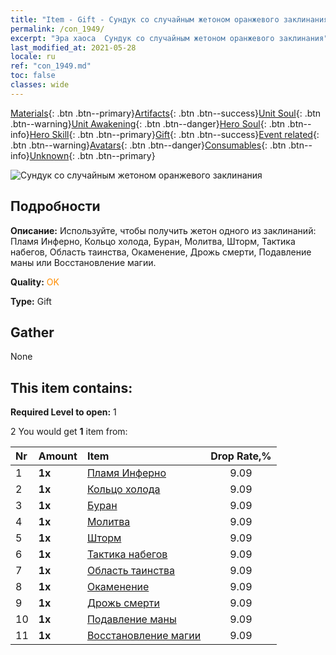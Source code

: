 ```yaml
---
title: "Item - Gift - Сундук со случайным жетоном оранжевого заклинания"
permalink: /con_1949/
excerpt: "Эра хаоса  Сундук со случайным жетоном оранжевого заклинания"
last_modified_at: 2021-05-28
locale: ru
ref: "con_1949.md"
toc: false
classes: wide
---
```

 [Materials](/ItemsRU/){: .btn .btn--primary}[Artifacts](/ItemsRU/Artifacts/){: .btn .btn--success}[Unit Soul](/ItemsRU/UnitSoul/){: .btn .btn--warning}[Unit Awakening](/ItemsRU/UnitAwakening/){: .btn .btn--danger}[Hero Soul](/ItemsRU/HeroSoul/){: .btn .btn--info}[Hero Skill](/ItemsRU/HeroSkill/){: .btn .btn--primary}[Gift](/ItemsRU/Gift/){: .btn .btn--success}[Event related](/ItemsRU/Events/){: .btn .btn--warning}[Avatars](/ItemsRU/Avatars/){: .btn .btn--danger}[Consumables](/ItemsRU/Consumables/){: .btn .btn--info}[Unknown](/ItemsRU/Unknown/){: .btn .btn--primary}

 ![Сундук со случайным жетоном оранжевого заклинания](/images/t/i_7012.png)

## Подробности
 **Описание:** Используйте, чтобы получить жетон одного из заклинаний: Пламя Инферно, Кольцо холода, Буран, Молитва, Шторм, Тактика набегов, Область таинства, Окаменение, Дрожь смерти, Подавление маны или Восстановление магии.

 **Quality:** <span style="color: #FF8C00">OK</span>

 **Type:** Gift

## Gather

  None

## This item contains:

 **Required Level to open:** 1

 2 You would get **1** item  from:

  | Nr | Amount |     Item    | Drop Rate,% |
  |:---|:-------|:------------|:---------:|
  | 1 |  **1x** | [Пламя Инферно](/ItemsRU/her_406/) | 9.09 | 
  | 2 |  **1x** | [Кольцо холода](/ItemsRU/her_421/) | 9.09 | 
  | 3 |  **1x** | [Буран](/ItemsRU/her_423/) | 9.09 | 
  | 4 |  **1x** | [Молитва](/ItemsRU/her_432/) | 9.09 | 
  | 5 |  **1x** | [Шторм](/ItemsRU/her_445/) | 9.09 | 
  | 6 |  **1x** | [Тактика набегов](/ItemsRU/her_450/) | 9.09 | 
  | 7 |  **1x** | [Область таинства](/ItemsRU/her_470/) | 9.09 | 
  | 8 |  **1x** | [Окаменение](/ItemsRU/her_471/) | 9.09 | 
  | 9 |  **1x** | [Дрожь смерти](/ItemsRU/her_456/) | 9.09 | 
  | 10 |  **1x** | [Подавление маны](/ItemsRU/her_480/) | 9.09 | 
  | 11 |  **1x** | [Восстановление магии](/ItemsRU/her_482/) | 9.09 | 
